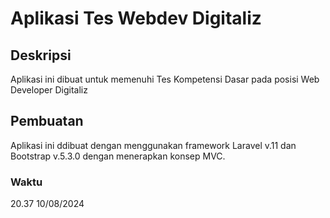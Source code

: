 # Aplikasi Tes Webdev Digitaliz
## Deskripsi
Aplikasi ini dibuat untuk memenuhi Tes Kompetensi Dasar pada posisi Web Developer Digitaliz
## Pembuatan
Aplikasi ini ddibuat dengan menggunakan framework Laravel v.11 dan Bootstrap v.5.3.0 dengan menerapkan konsep MVC.
### Waktu
20.37 10/08/2024
